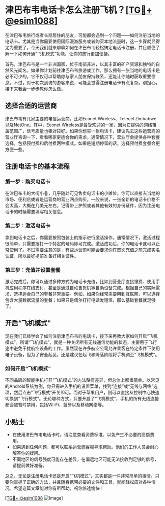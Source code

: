 # 津巴布韦电话卡怎么注册飞机？[[TG💪+ @esim1088](https://t.me/s/esim1088)]

在津巴布韦旅行或者长期居住的朋友，可能都会遇到一个问题——如何注册当地的电话卡。尤其是当你需要使用国际漫游服务或者购买本地流量时，这一步骤就显得尤为重要了。今天我们就来聊聊如何在津巴布韦轻松搞定电话卡注册，并且顺便了解一下如何开通“飞机模式”功能，让你的旅行更加便捷。

首先，津巴布韦是一个非洲国家，位于南部非洲，以其丰富的矿产资源和独特的自然风光闻名。如果你计划前往津巴布韦旅游或工作，那么拥有一张当地的电话卡是必不可少的。它不仅可以帮助你与家人朋友保持联系，还能让你随时获取重要信息。不过，对于初次到访的游客来说，可能会觉得注册电话卡有点复杂。别担心，接下来我会一步步教你怎么做。

## 选择合适的运营商

津巴布韦有几家主要的电信运营商，比如Econet Wireless、Telecel Zimbabwe以及NetOne。其中，Econet Wireless是最受欢迎的一家，因为它提供的网络覆盖范围广，信号质量也相对较好。如果你想买一张电话卡，建议先去这些运营商的营业厅咨询一下，看看哪家更适合你的需求。通常情况下，营业厅会提供各种套餐选择，包括预付费和后付费两种模式。如果是短期停留的话，选择预付费套餐会更方便一些。

## 注册电话卡的基本流程

### 第一步：购买电话卡

在津巴布韦的大街小巷，几乎随处可见售卖电话卡的小摊位。你可以直接去当地的市场、便利店或者是运营商的营业网点购买。一般来说，一张全新的电话卡价格不会太高，大概在几美元左右。记得带上护照或者其他有效的身份证件，因为注册电话卡的时候需要填写相关信息。

### 第二步：激活电话卡

拿到电话卡之后，你需要按照包装上的指示进行激活操作。通常情况下，激活过程很简单，只需要拨打一个特定的号码即可完成。激活成功后，你的电话卡就可以正常使用了。不过需要注意的是，有些运营商可能会要求你在首次充值之前完成实名认证，所以最好提前准备好相关证件。

### 第三步：充值并设置套餐

激活完成后，你可以通过多种方式为电话卡充值，比如到营业厅直接缴费、使用手机应用程序在线支付，甚至是通过自动售货机等自助设备完成。根据自己的实际需求，选择适合自己的套餐非常重要。例如，如果你经常需要用到互联网，可以选择包含大量数据流量的套餐；如果只是偶尔打打电话发短信，那么基础套餐就足够了。

## 开启“飞机模式”

现在我们已经学会了如何注册津巴布韦的电话卡，接下来再教大家如何开启“飞机模式”。所谓“飞机模式”，就是一种关闭所有无线通信功能的状态，主要用于飞行途中避免干扰航空设备的工作。虽然现在许多航空公司允许乘客在特定条件下使用电子设备，但为了安全起见，还是建议在起飞和降落阶段将手机调至“飞机模式”。

### 如何开启“飞机模式”

不同品牌的智能手机打开“飞机模式”的方法略有差异，但总体上都很简单。以常见的Android系统为例，你只需进入手机的设置菜单，找到“连接”或“无线与网络”选项，然后点击“飞行模式”开关即可。而对于苹果用户，则可以直接从控制中心快速切换到“飞行模式”。无论哪种方式，只要开启了“飞机模式”，手机的所有无线连接都会被暂时禁用，包括Wi-Fi、蓝牙以及移动网络等。

## 小贴士

- 在使用津巴布韦电话卡时，请注意查看资费标准，以免产生不必要的高额费用。
- 如果遇到任何问题，都可以联系运营商客服寻求帮助。他们的工作人员会耐心解答你的疑问。
- 不同地区的信号强度可能存在差异，在偏远地区可能无法接收到足够的信号，请提前做好准备。

总之，无论是注册电话卡还是开启“飞机模式”，其实都是一件非常简单的事情。只要你掌握了正确的方法，并且随身携带必要的文件和工具，就能轻松应对各种情况。希望这篇文章能对你有所帮助，祝你旅途愉快！

[[TG💪+ @esim1088](https://t.me/s/esim1088) ![Image](https://i.postimg.cc/4NQfJmqS/Snipaste-2025-05-13-00-14-12.png)]